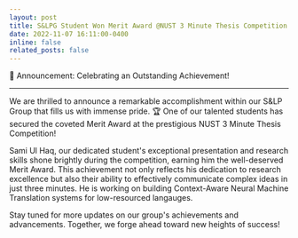 ```yaml
---
layout: post
title: S&LPG Student Won Merit Award @NUST 3 Minute Thesis Competition
date: 2022-11-07 16:11:00-0400
inline: false
related_posts: false
---
```

🎉 Announcement: Celebrating an Outstanding Achievement!
***
We are thrilled to announce a remarkable accomplishment within our S&LP Group that fills us with immense pride. 🏆 One of our talented students has secured the coveted Merit Award at the prestigious NUST 3 Minute Thesis Competition!

Sami Ul Haq, our dedicated student's exceptional presentation and research skills shone brightly during the competition, earning him the well-deserved Merit Award. This achievement not only reflects his dedication to research excellence but also their ability to effectively communicate complex ideas in just three minutes. He is working on building Context-Aware Neural Machine Translation systems for low-resourced langauges. 

Stay tuned for more updates on our group's achievements and advancements. Together, we forge ahead toward new heights of success!

